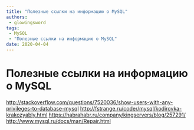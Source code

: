 ```yaml
---
title: "Полезные ссылки на информацию о MySQL"
authors: 
 - glowingsword
tags:
 - MySQL
 - "Полезные ссылки на информацию о MySQL"
date: 2020-04-04
---
```


# Полезные ссылки на информацию о MySQL
<http://stackoverflow.com/questions/7520036/show-users-with-any-privileges-to-database-mysql>
<http://fstrange.ru/coder/mysql/kodirovka-krakozyably.html>
<https://habrahabr.ru/company/kingservers/blog/257291/>
<http://www.mysql.ru/docs/man/Repair.html>